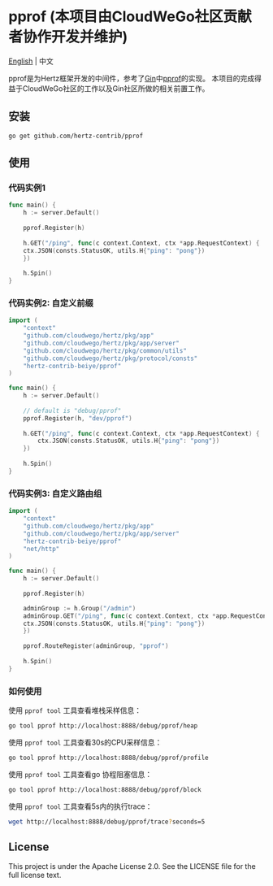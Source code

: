 # pprof (本项目由CloudWeGo社区贡献者协作开发并维护)

[English](README.md) | 中文

pprof是为Hertz框架开发的中间件，参考了[Gin](https://github.com/gin-gonic/gin)中[pprof](https://github.com/gin-contrib/pprof)的实现。
本项目的完成得益于CloudWeGo社区的工作以及Gin社区所做的相关前置工作。


## 安装
```shell
go get github.com/hertz-contrib/pprof
```

## 使用
### 代码实例1

```go
func main() {
    h := server.Default()
    
    pprof.Register(h)
    
    h.GET("/ping", func(c context.Context, ctx *app.RequestContext) {
    ctx.JSON(consts.StatusOK, utils.H{"ping": "pong"})
    })
    
    h.Spin()
}
```

### 代码实例2: 自定义前缀

```go
import (
    "context"
    "github.com/cloudwego/hertz/pkg/app"
    "github.com/cloudwego/hertz/pkg/app/server"
    "github.com/cloudwego/hertz/pkg/common/utils"
    "github.com/cloudwego/hertz/pkg/protocol/consts"
    "hertz-contrib-beiye/pprof"
)

func main() {
    h := server.Default()
    
    // default is "debug/pprof"
    pprof.Register(h, "dev/pprof")
    
    h.GET("/ping", func(c context.Context, ctx *app.RequestContext) {
        ctx.JSON(consts.StatusOK, utils.H{"ping": "pong"})
    })
    
    h.Spin()
}

```

### 代码实例3: 自定义路由组

```go
import (
    "context"
    "github.com/cloudwego/hertz/pkg/app"
    "github.com/cloudwego/hertz/pkg/app/server"
    "hertz-contrib-beiye/pprof"
    "net/http"
)

func main() {
    h := server.Default()
    
    pprof.Register(h)

    adminGroup := h.Group("/admin")
    adminGroup.GET("/ping", func(c context.Context, ctx *app.RequestContext) {
    ctx.JSON(consts.StatusOK, utils.H{"ping": "pong"})
    })
    
    pprof.RouteRegister(adminGroup, "pprof")
    
    h.Spin()
}

```


### 如何使用

使用 `pprof tool` 工具查看堆栈采样信息：

```bash
go tool pprof http://localhost:8888/debug/pprof/heap
```

使用 `pprof tool` 工具查看30s的CPU采样信息：

```bash
go tool pprof http://localhost:8888/debug/pprof/profile
```

使用 `pprof tool` 工具查看go 协程阻塞信息：

```bash
go tool pprof http://localhost:8888/debug/pprof/block
```

使用 `pprof tool` 工具查看5s内的执行trace：

```bash
wget http://localhost:8888/debug/pprof/trace?seconds=5
```


## License
This project is under the Apache License 2.0. See the LICENSE file for the full license text.